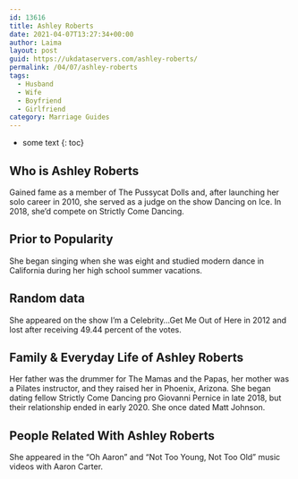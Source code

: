 ```yaml
---
id: 13616
title: Ashley Roberts
date: 2021-04-07T13:27:34+00:00
author: Laima
layout: post
guid: https://ukdataservers.com/ashley-roberts/
permalink: /04/07/ashley-roberts
tags:
  - Husband
  - Wife
  - Boyfriend
  - Girlfriend
category: Marriage Guides
---
```


* some text
{: toc}


## Who is Ashley Roberts
                  
                  
                  
Gained fame as a member of The Pussycat Dolls and, after launching her solo career in 2010, she served as a judge on the show Dancing on Ice. In 2018, she&#8217;d compete on Strictly Come Dancing.
                  
              
            
              
            
                
                
                
## Prior to Popularity
                  
                  
                  
She began singing when she was eight and studied modern dance in California during her high school summer vacations. 
                  
              
            
              
            
                
                
                
## Random data
                  
                  
                  
She appeared on the show I&#8217;m a Celebrity&#8230;Get Me Out of Here in 2012 and lost after receiving 49.44 percent of the votes. 
                  
              
            
              
            
                
                
                
## Family & Everyday Life of Ashley Roberts
                  
                  
                  
Her father was the drummer for The Mamas and the Papas, her mother was a Pilates instructor, and they raised her in Phoenix, Arizona. She began dating fellow Strictly Come Dancing pro Giovanni Pernice in late 2018, but their relationship ended in early 2020. She once dated Matt Johnson. 
                  
              
            
              
            
                
                
                
## People Related With Ashley Roberts
                  
                  
                  
She appeared in the &#8220;Oh Aaron&#8221; and &#8220;Not Too Young, Not Too Old&#8221; music videos with Aaron Carter. 
                  
              
            
              
            
                
              
            
              
              
            
            
              
            
          
          
          